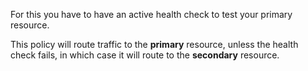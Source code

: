 For this you have to have an active health check to test your primary resource.

This policy will route traffic to the **primary** resource, unless the health check fails, in which case it will route to the **secondary** resource.